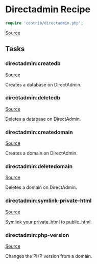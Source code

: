 <!-- DO NOT EDIT THIS FILE! -->
<!-- Instead edit contrib/directadmin.php -->
<!-- Then run bin/docgen -->

# Directadmin Recipe

```php
require 'contrib/directadmin.php';
```

[Source](/contrib/directadmin.php)



## Tasks

### directadmin:createdb
[Source](https://github.com/deployphp/deployer/blob/master/contrib/directadmin.php#L76)

Creates a database on DirectAdmin.




### directadmin:deletedb
[Source](https://github.com/deployphp/deployer/blob/master/contrib/directadmin.php#L96)

Deletes a database on DirectAdmin.




### directadmin:createdomain
[Source](https://github.com/deployphp/deployer/blob/master/contrib/directadmin.php#L111)

Creates a domain on DirectAdmin.




### directadmin:deletedomain
[Source](https://github.com/deployphp/deployer/blob/master/contrib/directadmin.php#L129)

Deletes a domain on DirectAdmin.




### directadmin:symlink-private-html
[Source](https://github.com/deployphp/deployer/blob/master/contrib/directadmin.php#L145)

Symlink your private_html to public_html.




### directadmin:php-version
[Source](https://github.com/deployphp/deployer/blob/master/contrib/directadmin.php#L161)

Changes the PHP version from a domain.




